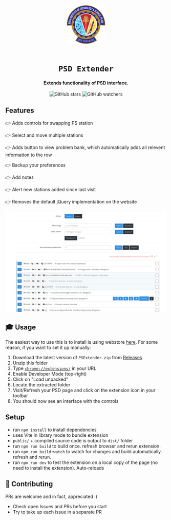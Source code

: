 <div align="center">
    <a href="http://psd.bits-pilani.ac.in/">
        <img src="./public/icon.png" alt="BITS Pilani" width="120" height="120" />
    </a>
    <br /><br />
    <h1><code>PSD Extender</code></h1>
    <h4>Extends functionality of PSD interface.</h4>

![GitHub stars](https://img.shields.io/github/stars/mehulmpt/ps-extender?style=social)
![GitHub watchers](https://img.shields.io/github/watchers/mehulmpt/ps-extender?label=Watch&style=social)

</div>

## Features

👉 Adds controls for swapping PS station

👉 Select and move multiple stations

👉 Adds button to view problem bank, which automatically adds all relevent information to the row

👉 Backup your preferences

👉 Add notes

👉 Alert new stations added since last visit

👉 Removes the default jQuery implementation on the website

![Screenshot of the preference page with this extension enabled](.github/images/screenshot.png)

## 🎓 Usage

The easiest way to use this is to install is using webstore [here](http://bit.ly/ps-extender). For some reason, if you want to set it up manually:

1. Download the latest version of `PSExtender.zip` from [Releases](https://github.com/mehulmpt/ps-extender/releases)
1. Unzip this folder
1. Type [`chrome://extensions/`](chrome://extensions/) in your URL
1. Enable Developer Mode (top-right)
1. Click on "Load unpacked"
1. Locate the extracted folder
1. Visit/Refresh your PSD page and click on the extension icon in your toolbar
1. You should now see an interface with the controls

## Setup

- run `npm install` to install dependencies
- uses Vite in library mode to bundle extension
- `public/` + compiled source code is output to `dist/` folder
- run `npm run build` to build once. refresh browser and rerun extension.
- run `npm run build:watch` to watch for changes and build automatically. refresh and rerun.
- run `npm run dev` to test the extension on a local copy of the page (no need to install the extension). Auto-reloads

## 🚀 Contributing

PRs are welcome and in fact, appreciated :)

- Check open Issues and PRs before you start
- Try to take up each issue in a separate PR
